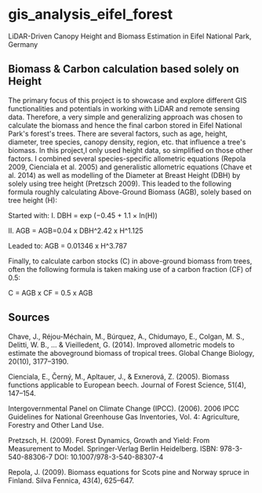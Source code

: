 # gis_analysis_eifel_forest
LiDAR-Driven Canopy Height and Biomass Estimation in Eifel National Park, Germany


## Biomass & Carbon calculation based solely on Height
The primary focus of this project is to showcase and explore different GIS functionalities and potentials in working with LiDAR and remote sensing data. Therefore, a very simple and generalizing approach was chosen to calculate the biomass and hence the final carbon stored in Eifel National Park's forest's trees.
There are several factors, such as age, height, diameter, tree species, canopy density, region, etc. that influence a tree's biomass. In this project,I only used height data, so simplified on those other factors. I combined several species-specific allometric equations (Repola 2009, Cienciala et al. 2005) and generalistic allometric equations (Chave et al. 2014) as well as modelling of the Diameter at Breast Height (DBH) by solely using tree height (Pretzsch 2009).
This leaded to the following formula roughly calculating Above-Ground Biomass (AGB), solely based on tree height (H):

Started with:
I. DBH = exp (−0.45 + 1.1 × ln(H))

II.  AGB = AGB=0.04 x DBH^2.42 x H^1.125


Leaded to:
AGB = 0.01346 x H^3.787

Finally, to calculate carbon stocks (C) in above-ground biomass from trees, often the following formula is taken making use of a carbon fraction (CF) of 0.5:

C = AGB x CF = 0.5 x AGB

## Sources
Chave, J., Réjou-Méchain, M., Búrquez, A., Chidumayo, E., Colgan, M. S., Delitti, W. B., ... & Vieilledent, G. (2014). Improved allometric models to estimate the aboveground biomass of tropical trees. Global Change Biology, 20(10), 3177–3190.

Cienciala, E., Černý, M., Apltauer, J., & Exnerová, Z. (2005). Biomass functions applicable to European beech. Journal of Forest Science, 51(4), 147–154.

Intergovernmental Panel on Climate Change (IPCC). (2006). 2006 IPCC Guidelines for National Greenhouse Gas Inventories, Vol. 4: Agriculture, Forestry and Other Land Use.

Pretzsch, H. (2009). Forest Dynamics, Growth and Yield: From Measurement to Model. Springer-Verlag Berlin Heidelberg.
ISBN: 978-3-540-88306-7
DOI: 10.1007/978-3-540-88307-4

Repola, J. (2009). Biomass equations for Scots pine and Norway spruce in Finland. Silva Fennica, 43(4), 625–647.